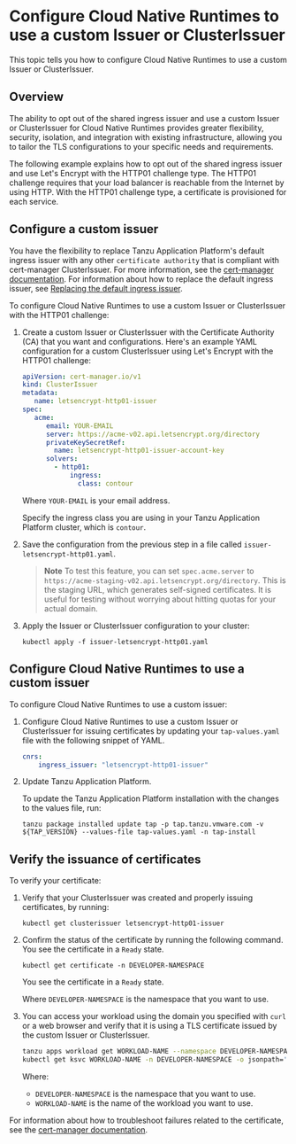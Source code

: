 # Configure Cloud Native Runtimes to use a custom Issuer or ClusterIssuer

This topic tells you how to configure Cloud Native Runtimes to use a custom Issuer or ClusterIssuer.

## <a id="overview"></a> Overview

The ability to opt out of the shared ingress issuer and use a custom Issuer or ClusterIssuer for Cloud Native Runtimes
provides greater flexibility, security, isolation, and integration with existing infrastructure, allowing you to tailor
the TLS configurations to your specific needs and requirements.

The following example explains how to opt out of the shared ingress issuer and use Let's Encrypt with the
HTTP01 challenge type. The HTTP01 challenge requires that your load balancer is reachable from the Internet by using HTTP.
With the HTTP01 challenge type, a certificate is provisioned for each service.

## <a id="config-custom-issuer"></a> Configure a custom issuer

You have the flexibility to replace Tanzu Application Platform's default ingress issuer with any other `certificate authority`
that is compliant with cert-manager ClusterIssuer. For more information, see the 
[cert-manager documentation](https://cert-manager.io/docs/configuration/).
For information about how to replace the default ingress issuer, see
[Replacing the default ingress issuer](../../../security-and-compliance/tls-and-certificates/ingress/issuer.hbs.md).

To configure Cloud Native Runtimes to use a custom Issuer or ClusterIssuer with the HTTP01 challenge:

1. Create a custom Issuer or ClusterIssuer with the Certificate Authority (CA) that you want and configurations.
   Here's an example YAML configuration for a custom ClusterIssuer using Let's Encrypt with the HTTP01 challenge:

   ```yaml
   apiVersion: cert-manager.io/v1
   kind: ClusterIssuer
   metadata:
      name: letsencrypt-http01-issuer
   spec:
      acme:
         email: YOUR-EMAIL
         server: https://acme-v02.api.letsencrypt.org/directory
         privateKeySecretRef:
           name: letsencrypt-http01-issuer-account-key
         solvers:
           - http01:
               ingress:
                 class: contour
   ```

   Where `YOUR-EMAIL` is your email address.
   
   Specify the ingress class you are using in your Tanzu Application Platform cluster, which is `contour`.

2. Save the configuration from the previous step in a file called `issuer-letsencrypt-http01.yaml`.

   >**Note** To test this feature, you can set `spec.acme.server` to `https://acme-staging-v02.api.letsencrypt.org/directory`.
   >This is the staging URL, which generates self-signed certificates. It is useful for testing without worrying about hitting quotas for your actual domain.

3. Apply the Issuer or ClusterIssuer configuration to your cluster:

   ```console
   kubectl apply -f issuer-letsencrypt-http01.yaml
   ```

## <a id="use-custom-issuer"></a> Configure Cloud Native Runtimes to use a custom issuer

To configure Cloud Native Runtimes to use a custom issuer:

1. Configure Cloud Native Runtimes to use a custom Issuer or ClusterIssuer for issuing certificates by updating your
   `tap-values.yaml` file with the following snippet of YAML.

   ```yaml
   cnrs:
       ingress_issuer: "letsencrypt-http01-issuer"
   ```

2. Update Tanzu Application Platform.

   To update the Tanzu Application Platform installation with the changes to the values file, run:

   ```console
   tanzu package installed update tap -p tap.tanzu.vmware.com -v ${TAP_VERSION} --values-file tap-values.yaml -n tap-install
   ```

## <a id="verify-certificate"></a> Verify the issuance of certificates

To verify your certificate:

1. Verify that your ClusterIssuer was created and properly issuing certificates, by running:

   ```console
   kubectl get clusterissuer letsencrypt-http01-issuer
   ```

1. Confirm the status of the certificate by running the following command. You see the certificate in a `Ready` state.

   ```console
   kubectl get certificate -n DEVELOPER-NAMESPACE
   ```

   You see the certificate in a `Ready` state.

   Where `DEVELOPER-NAMESPACE` is the namespace that you want to use.

1. You can access your workload using the domain you specified with `curl` or a web browser and verify that it is using a TLS certificate issued by the custom Issuer or ClusterIssuer.

   ```sh
   tanzu apps workload get WORKLOAD-NAME --namespace DEVELOPER-NAMESPACE
   kubectl get ksvc WORKLOAD-NAME -n DEVELOPER-NAMESPACE -o jsonpath='{.status.url}'
   ```

   Where:

   - `DEVELOPER-NAMESPACE` is the namespace that you want to use.
   - `WORKLOAD-NAME` is the name of the workload you want to use.

For information about how to troubleshoot failures related to the certificate,
see the [cert-manager documentation](https://cert-manager.io/docs/troubleshooting).
